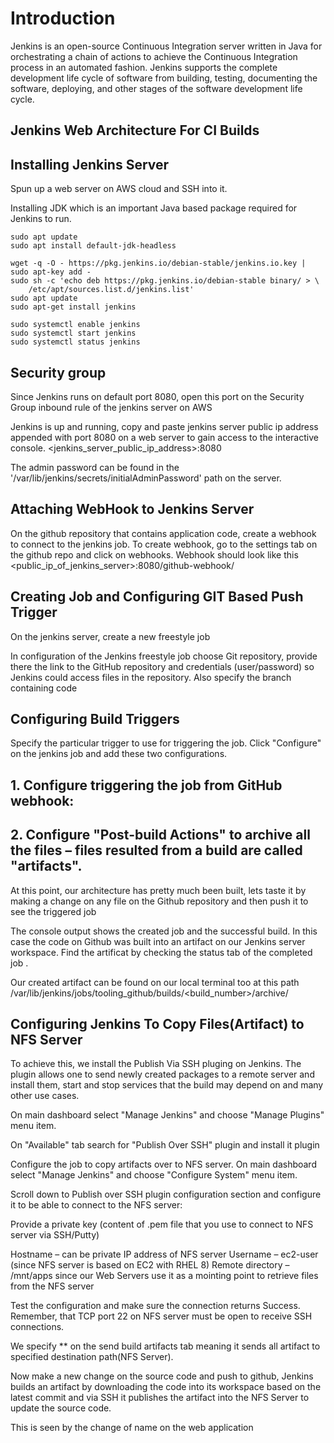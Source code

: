 # Introduction

Jenkins is an open-source Continuous Integration server written in Java for orchestrating a chain of actions to achieve the Continuous Integration process in an automated fashion. Jenkins supports the complete development life cycle of software from building, testing, documenting the software, deploying, and other stages of the software development life cycle.

## Jenkins Web Architecture For CI Builds

## Installing Jenkins Server
Spun up a web server on AWS cloud and SSH into it.

Installing JDK which is an important Java based package required for Jenkins to run.
```
sudo apt update
sudo apt install default-jdk-headless
```

```
wget -q -O - https://pkg.jenkins.io/debian-stable/jenkins.io.key | sudo apt-key add -
sudo sh -c 'echo deb https://pkg.jenkins.io/debian-stable binary/ > \
    /etc/apt/sources.list.d/jenkins.list'
sudo apt update
sudo apt-get install jenkins

sudo systemctl enable jenkins
sudo systemctl start jenkins
sudo systemctl status jenkins
```

## Security group

Since Jenkins runs on default port 8080, open this port on the Security Group inbound rule of the jenkins server on AWS

Jenkins is up and running, copy and paste jenkins server public ip address appended with port 8080 on a web server to gain access to the interactive console. <jenkins_server_public_ip_address>:8080

The admin password can be found in the '/var/lib/jenkins/secrets/initialAdminPassword' path on the server.

## Attaching WebHook to Jenkins Server
On the github repository that contains application code, create a webhook to connect to the jenkins job. To create webhook, go to the settings tab on the github repo and click on webhooks. Webhook should look like this <public_ip_of_jenkins_server>:8080/github-webhook/

## Creating Job and Configuring GIT Based Push Trigger
On the jenkins server, create a new freestyle job

In configuration of the Jenkins freestyle job choose Git repository, provide there the link to the GitHub repository and credentials (user/password) so Jenkins could access files in the repository. Also specify the branch containing code

## Configuring Build Triggers
Specify the particular trigger to use for triggering the job. Click "Configure" on the jenkins job and add these two configurations.


## 1. Configure triggering the job from GitHub webhook:

## 2. Configure "Post-build Actions" to archive all the files – files resulted from a build are called "artifacts".

At this point, our architecture has pretty much been built, lets taste it by making a change on any file on the Github repository and then push it to see the triggered job

The console output shows the created job and the successful build. In this case the code on Github was built into an artifact on our Jenkins server workspace. Find the artificat by checking the status tab of the completed job .


Our created artifact can be found on our local terminal too at this path /var/lib/jenkins/jobs/tooling_github/builds/<build_number>/archive/

## Configuring Jenkins To Copy Files(Artifact) to NFS Server
To achieve this, we install the Publish Via SSH pluging on Jenkins. The plugin allows one to send newly created packages to a remote server and install them, start and stop services that the build may depend on and many other use cases.

On main dashboard select "Manage Jenkins" and choose "Manage Plugins" menu item.

On "Available" tab search for "Publish Over SSH" plugin and install it plugin

Configure the job to copy artifacts over to NFS server. On main dashboard select "Manage Jenkins" and choose "Configure System" menu item.

Scroll down to Publish over SSH plugin configuration section and configure it to be able to connect to the NFS server:

Provide a private key (content of .pem file that you use to connect to NFS server via SSH/Putty)

Hostname – can be private IP address of NFS server
Username – ec2-user (since NFS server is based on EC2 with RHEL 8)
Remote directory – /mnt/apps since our Web Servers use it as a mointing point to retrieve files from the NFS server

Test the configuration and make sure the connection returns Success. Remember, that TCP port 22 on NFS server must be open to receive SSH connections.

We specify ** on the send build artifacts tab meaning it sends all artifact to specified destination path(NFS Server).

Now make a new change on the source code and push to github, Jenkins builds an artifact by downloading the code into its workspace based on the latest commit and via SSH it publishes the artifact into the NFS Server to update the source code.

This is seen by the change of name on the web application 
